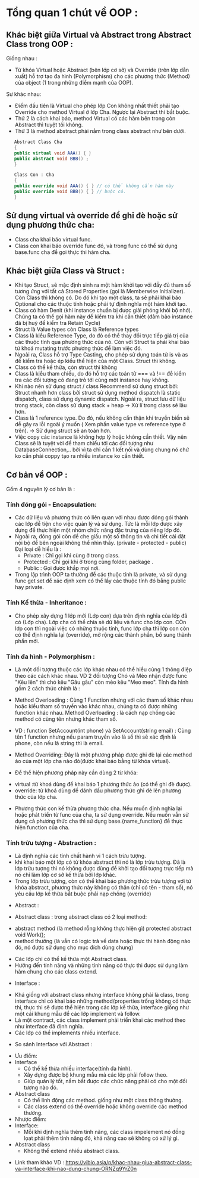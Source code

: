# Tổng quan 1 chút về OOP : 

## Khác biệt giữa Virtual và Abstract trong Abstract Class trong OOP : 
Giống nhau : 
- Từ khóa Virtual hoặc Abstract (bên lớp cơ sở) và Override (trên lớp dẫn xuất) hỗ trợ tạo đa hình (Polymorphism) cho các phương thức (Method) của object (1 trong những điểm mạnh của OOP).

Sự khác nhau:
- Điểm đầu tiên là Virtual cho phép lớp Con không nhất thiết phải tạo Override cho method Virtual ở lớp Cha. Ngược lại Abstract thì bắt buộc.
- Thứ 2 là cách khai báo, method Virtual có các hàm bên trong còn Abstract thì tuyệt tối không.
- Thứ 3 là method abstract phải nằm trong class abstract như bên dưới.

``` c# 
   Abstract Class Cha 
   {
   public virtual void AAA() { }
   public abstract void BBB() ;
   }

   Class Con : Cha
   {
   public override void AAA() { } // có thể không cần hàm này 
   public override void BBB() { } // buộc có.
   }
```

## Sử dụng virtual và override để ghi đè hoặc sử dụng phương thức cha: 
- Class cha khai báo virtual func. 
- Class con khai báo override func đó, và trong func có thể sử dụng base.func cha để gọi thực thi hàm cha.
## Khác biệt giữa Class và Struct : 
- Khi tạo Struct, sẽ mặc định sinh ra một hàm khởi tạo với đầy đủ tham số tương ứng với tất cả Stored Properties (gọi là Memberwise Initializer). Còn Class thì không có. Do đó khi tạo một class, ta sẽ phải khai báo Optional cho các thuộc tính hoặc phải tự định nghĩa một hàm khởi tạo.
- Class có hàm Denit (khi instance chuẩn bị được giải phóng khỏi bộ nhớ). Chúng ta có thể gọi hàm này để kiểm tra khi cần thiết (đảm bảo instance đã bị huỷ để kiểm tra Retain Cycle)
- Struct là Value types còn Class là Reference types 
- Class là kiểu Reference Type, do đó có thể thay đổi trực tiếp giá trị của các thuộc tính qua phương thức của nó. Còn với Struct ta phải khai báo từ khoá mutating trước phương thức để làm việc đó.
- Ngoài ra, Class hỗ trợ Type Casting, cho phép sử dụng toán tử is và as để kiểm tra hoặc ép kiểu thể hiện của một Class. Struct thì không.
- Class có thể kế thừa, còn struct thì không 
- Class là kiểu tham chiếu, do đó hỗ trợ các toán tử === và !== để kiểm tra các đối tượng có đang trỏ tới cùng một instance hay không.
- Khi nào nên sử dụng struct / class
Recommend sử dụng struct bởi:
Struct nhanh hơn class bởi struct sử dụng method dispatch là static dispatch, class sử dụng dynamic dispatch. Ngoài ra, struct lưu dữ liệu trong stack, còn class sử dụng stack + heap -> Xử lí trong class sẽ lâu hơn.
- Class là 1 reference type. Do đó, nếu không cẩn thận khi truyền biến sẽ dễ gây ra lỗi ngoài ý muốn ( Xem phần value type vs reference type ở trên). -> Sử dụng struct sẽ an toàn hơn.
- Việc copy các instance là không hợp lý hoặc không cần thiết. Vậy nên Class sẽ là tuyệt vời để tham chiếu tới các đối tượng như DatabaseConnection,.. bởi vì ta chỉ cần 1 kết nối và dùng chung nó chứ ko cần phải coppy tạo ra nhiều instance ko cần thiết. 

## Cơ bản về OOP : 
Gồm 4 nguyên lý cơ bản là : 
### Tính đóng gói - Encapsulation: 
- Các dữ liệu và phương thức có liên quan với nhau được đóng gói thành các lớp để tiện cho việc quản lý và sử dụng. Tức là mỗi lớp được xây dựng để thực hiện một nhóm chức năng đặc trưng của riêng lớp đó.
- Ngoài ra, đóng gói còn để che giấu một số thông tin và chi tiết cài đặt nội bộ để bên ngoài không thể nhìn thấy. (private - protected - public) Đại loại dễ hiểu là : 
    + Private : Chỉ gọi khi cùng ở trong class. 
    + Protected : Chỉ gọi khi ở trong cùng folder, package . 
    + Public : Gọi được khắp mọi nơi. 
- Trong lập trình OOP ta thường để các thuộc tính là private, và sử dụng func get set để xác định xem có thể lấy các thuộc tính đó bằng public hay private. 

### Tính Kế thừa - Inheritance : 
- Cho phép xây dựng 1 lớp mới (Lớp con) dựa trên định nghĩa của lớp đã có (Lớp cha). Lớp cha có thể chia sẻ dữ liệu và func cho lớp con. CÒn lớp con thì ngoài việc có những thuộc tính, func lớp cha thì lớp con còn có thể định nghĩa lại (override), mở rộng các thành phần, bổ sung thành phần mới.

### Tính đa hình - Polymorphism : 
- Là một đối tượng thuộc các lớp khác nhau có thể hiểu cùng 1 thông điệp theo các cách khác nhau. VD 2 đối tượng Chó và Mèo nhận được func "Kêu lên" thì chó kêu "Gâu gâu" còn mèo kêu "Meo meo". Tính đa hình gồm 2 cách thức chính là : 
* Method Overloading : Cùng 1 Function nhưng với các tham số khác nhau hoặc kiểu tham số truyền vào khác nhau, chúng ta có được những function khác nhau. Method Overloading : là cách nạp chồng các method có cùng tên nhưng khác tham số. 
- VD : function SetAccount(int phone) và SetAccount(string email) : Cùng tên 1 function nhưng nếu param truyền vào là số thì sẽ xác định là phone, còn nếu là string thì là email.

* Method Overriding:  Đây là một phương pháp được ghi đè lại các method ảo của một lớp cha nào đó(được khai báo bằng từ khóa virtual).
- Để thể hiện phương pháp này cần dùng 2 từ khóa:
+ virtual :từ khoá dùng để khai báo 1 phương thức ảo (có thể ghi đè được).
+ override: từ khoá dùng để đánh dấu phương thức ghi đè lên phương thức của lớp cha.
- Phương thức con kế thừa phương thức cha. Nếu muốn định nghĩa lại hoặc phát triển từ func của cha, ta sử dụng override. Nếu muốn vẫn sử dụng cả phương thức cha thì sử dụng base.{name_function} để thực hiện function của cha. 


### Tính trừu tượng - Abstraction : 
- Là định nghĩa các tính chất hành vi 1 cách trừu tượng. 
- khi khai báo một lớp có từ khóa abstract thì nó là lớp trừu tượng. Đã là lớp trừu tượng thì nó không được dùng để khởi tạo đối tượng trực tiếp mà nó chỉ làm lớp cơ sở kế thừa bởi lớp khác.
- Trong lớp trừu tượng, còn có thể khai báo phương thức trừu tượng với từ khóa abstract, phương thức này không có thân (chỉ có tên - tham số), nó yêu cầu lớp kế thừa bắt buộc phải nạp chồng (override)

* Abstract : 
- Abstract class : trong abstract class có 2 loại method:
 + abstract method (là method rỗng không thực hiện gì) protected abstract void Work();
 + method thường (là vẫn có logic trả về data hoặc thực thi hành động nào đó, nó được sử dụng cho mục đích dùng chung)
- Các lớp chỉ có thể kế thừa một Abstract class.
- Hướng đến tính năng và những tính năng có thực thi được sử dụng làm hàm chung cho các class extend.

* Interface : 
 - Khá giống với abstract class nhưng interface không phải là class, trong interface chỉ  có khai báo những method/properties trống không có thực thi, thực thi sẽ được thể hiện trong các lớp kế thừa, interface giống như một cái khung mẫu để các lớp implement và follow.
 - Là một contract, các class implement phải triển khai các method theo như interface đã định nghĩa.
 - Các lớp có thể implements nhiều interface.

* So sánh Interface với Abstract :  
- Ưu điểm:
 - Interface
    + Có thể kế thừa nhiều interface(tính đa hình).
    + Xây dựng được bộ khung mẫu mà các lớp phải follow theo.
    + Giúp quản lý tốt, nắm bắt được các chức năng phải có cho một đối tượng nào đó.
 - Abstract class
    + Có thể linh động các method. giống như một class thông thường.
    + Các class extend có thể override hoặc không override các method thường.
- Nhược điểm:
 - Interface:
    + Mỗi khi định nghĩa thêm tính năng, các class impelement nó đồng lọat phải thêm tính năng đó, khả năng cao sẽ không có xử lý gì.
 - Abstract class
    + Không thể extend nhiều abstract class.

* Link tham khảo VD : https://viblo.asia/p/khac-nhau-giua-abstract-class-va-interface-khi-nao-dung-chung-ORNZq9YrZ0n 
